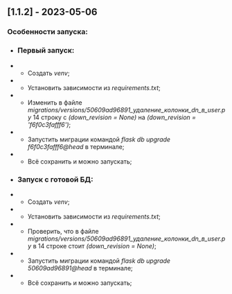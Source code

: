 ## [1.1.2] - 2023-05-06
### Особенности запуска:
- <h3> Первый запуск:</h3>
- - Создать <i>venv</i>;
- - Установить зависимости из <i>requirements.txt</i>;
- - Изменить в файле <i>migrations/versions/50609ad96891_удаление_колонки_dn_в_user.py</i> 14 строку с <i>(down_revision = None)</i> на <i>(down_revision = 'f6f0c3fafff6')</i>;
- - Запустить миграции командой <i>flask db upgrade f6f0c3fafff6@head</i> в терминале;
- - Всё сохранить и можно запускать;
 

- <h3>Запуск с готовой БД:</h3>
- - Создать <i>venv</i>;
- - Установить зависимости из <i>requirements.txt</i>;
- - Проверить, что в файле <i>migrations/versions/50609ad96891_удаление_колонки_dn_в_user.py</i> в 14 строке стоит <i>(down_revision = None)</i>;
- - Запустить миграции командой <i>flask db upgrade 50609ad96891@head</i> в терминале;
- - Всё сохранить и можно запускать;
